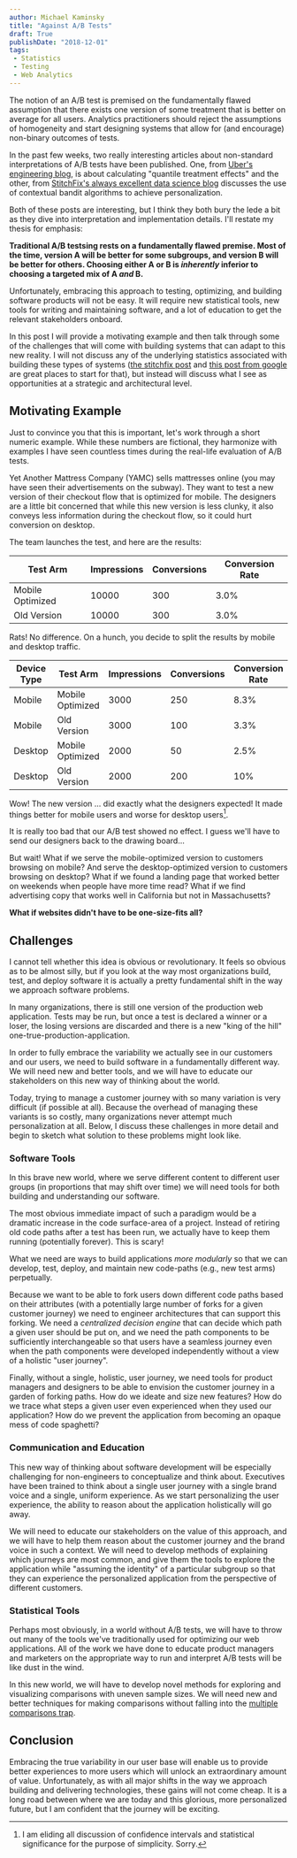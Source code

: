 ```yaml
---
author: Michael Kaminsky
title: "Against A/B Tests"
draft: True
publishDate: "2018-12-01"
tags:
 - Statistics
 - Testing
 - Web Analytics
---
```


The notion of an A/B test is premised on the fundamentally flawed assumption that there exists one version of some treatment that is better on average for all users. Analytics practitioners should reject the assumptions of homogeneity and start designing systems that allow for (and encourage) non-binary outcomes of tests.

<!--more-->

In the past few weeks, two really interesting articles about non-standard interpretations of A/B tests have been published. One, from [Uber's engineering blog](https://eng.uber.com/tag/quantile-treatment-effects/), is about calculating "quantile treatment effects" and the other, from [StitchFix's always excellent data science blog](https://multithreaded.stitchfix.com/blog/2018/11/08/bandits/) discusses the use of contextual bandit algorithms to achieve personalization.

Both of these posts are interesting, but I think they both bury the lede a bit as they dive into interpretation and implementation details. I'll restate my thesis for emphasis:

**Traditional A/B testsing rests on a fundamentally flawed premise. Most of the time, version A will be better for some subgroups, and version B will be better for others. Choosing either A or B is _inherently_ inferior to choosing a targeted mix of A _and_ B.**

Unfortunately, embracing this approach to testing, optimizing, and building software products will not be easy. It will require new statistical tools, new tools for writing and maintaining software, and a lot of education to get the relevant stakeholders onboard. 

In this post I will provide a motivating example and then talk through some of
the challenges that will come with building systems that can adapt to this new
reality. I will not discuss any of the underlying statistics associated with
building these types of systems ([the stitchfix post](https://multithreaded.stitchfix.com/blog/2018/11/08/bandits/) and [this post from
google](https://support.google.com/analytics/answer/2846882?hl=en#) are great places to start for that), but instead will discuss what I see as opportunities at a strategic and architectural level.  
## Motivating Example

Just to convince you that this is important, let's work through a short numeric example. While these numbers are fictional, they harmonize with examples I have seen countless times during the real-life evaluation of A/B tests.

Yet Another Mattress Company (YAMC) sells mattresses online (you may have seen their advertisements on the subway). They want to test a new version of their checkout flow that is optimized for mobile. The designers are a little bit concerned that while this new version is less clunky, it also conveys less information during the checkout flow, so it could hurt conversion on desktop.

The team launches the test, and here are the results:

| Test Arm         | Impressions | Conversions | Conversion Rate |
|------------------|-------------|-------------|-----------------|
| Mobile Optimized | 10000       | 300         | 3.0%            |
| Old Version      | 10000       | 300         | 3.0%            |

Rats! No difference. On a hunch, you decide to split the results by mobile and desktop traffic.

| Device Type | Test Arm         | Impressions | Conversions | Conversion Rate |
|-------------|------------------|-------------|-------------|-----------------|
| Mobile      | Mobile Optimized | 3000        | 250         | 8.3%            |
| Mobile      | Old Version      | 3000        | 100         | 3.3%            |
| Desktop     | Mobile Optimized | 2000        | 50          | 2.5%            |
| Desktop     | Old Version      | 2000        | 200         | 10%             |

Wow! The new version ... did exactly what the designers expected! It made things better for mobile users and worse for desktop users[^1].

It is really too bad that our A/B test showed no effect. I guess we'll have to send our designers back to the drawing board...

But wait! What if we serve the mobile-optimized version to customers browsing on mobile? And serve the desktop-optimized version to customers browsing on desktop? What if we found a landing page that worked better on weekends when people have more time read? What if we find advertising copy that works well in California but not in Massachusetts? 

**What if websites didn't have to be one-size-fits all?**

## Challenges

I cannot tell whether this idea is obvious or revolutionary. It feels so obvious as to be almost silly, but if you look at the way most organizations build, test, and deploy software it is actually a pretty fundamental shift in the way we approach software problems.  

In many organizations, there is still one version of the production web application. Tests may be run, but once a test is declared a winner or a loser, the losing versions are discarded and there is a new "king of the hill" one-true-production-application.

In order to fully embrace the variability we actually see in our customers and our users, we need to build software in a fundamentally different way. We will need new and better tools, and we will have to educate our stakeholders on this new way of thinking about the world.

Today, trying to manage a customer journey with so many variation is very difficult (if possible at all). Because the overhead of managing these variants is so costly, many organizations never attempt much personalization at all.  Below, I discuss these challenges in more detail and begin to sketch what solution to these problems might look like. 

### Software Tools

In this brave new world, where we serve different content to different user groups (in proportions that may shift over time) we will need tools for both building and understanding our software. 

The most obvious immediate impact of such a paradigm would be a dramatic increase in the code surface-area of a project. Instead of retiring old code paths after a test has been run, we actually have to keep them running (potentially forever). This is scary!  

What we need are ways to build applications _more modularly_ so that we can develop, test, deploy, and maintain new code-paths (e.g., new test arms) perpetually.

Because we want to be able to fork users down different code paths based on their attributes (with a potentially large number of forks for a given customer journey) we need to engineer architectures that can support this forking. We need a _centralized decision engine_ that can decide which path a given user should be put on, and we need the path components to be sufficiently interchangeable so that users have a seamless journey even when the path components were developed independently without a view of a holistic "user journey".

Finally, without a single, holistic, user journey, we need tools for product managers and designers to be able to envision the customer journey in a garden of forking paths. How do we ideate and size new features? How do we trace what steps a given user even experienced when they used our application? How do we prevent the application from becoming an opaque mess of code spaghetti?

### Communication and Education

This new way of thinking about software development will be especially challenging for non-engineers to conceptualize and think about. Executives have been trained to think about a single user journey with a single brand voice and a single, uniform experience. As we start personalizing the user experience, the ability to reason about the application holistically will go away.

We will need to educate our stakeholders on the value of this approach, and we will have to help them reason about the customer journey and the brand voice in such a context. We will need to develop methods of explaining which journeys are most common, and give them the tools to explore the application while "assuming the identity" of a particular subgroup so that they can experience the personalized application from the perspective of different customers.

### Statistical Tools

Perhaps most obviously, in a world without A/B tests, we will have to throw out many of the tools we've traditionally used for optimizing our web applications. All of the work we have done to educate product managers and marketers on the appropriate way to run and interpret A/B tests will be like dust in the wind.

In this new world, we will have to develop novel methods for exploring and visualizing comparisons with uneven sample sizes. We will need new and better techniques for making comparisons without falling into the [multiple comparisons trap](https://en.wikipedia.org/wiki/Multiple_comparisons_problem).

## Conclusion

Embracing the true variability in our user base will enable us to provide better experiences to more users which will unlock an extraordinary amount of value. Unfortunately, as with all major shifts in the way we approach building and delivering technologies, these gains will not come cheap. It is a long road between where we are today and this glorious, more personalized future, but I am confident that the journey will be exciting.


[^1]: I am eliding all discussion of confidence intervals and statistical significance for the purpose of simplicity. Sorry.
